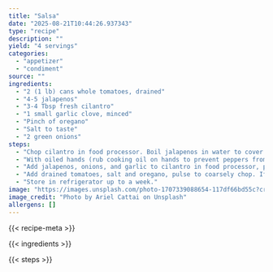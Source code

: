 ```yaml
---
title: "Salsa"
date: "2025-08-21T10:44:26.937343"
type: "recipe"
description: ""
yield: "4 servings"
categories:
  - "appetizer"
  - "condiment"
source: ""
ingredients:
  - "2 (1 lb) cans whole tomatoes, drained"
  - "4-5 jalapenos"
  - "3-4 Tbsp fresh cilantro"
  - "1 small garlic clove, minced"
  - "Pinch of oregano"
  - "Salt to taste"
  - "2 green onions"
steps:
  - "Chop cilantro in food processor. Boil jalapenos in water to cover for 8-10 minutes, then cool."
  - "With oiled hands (rub cooking oil on hands to prevent peppers from burning hands), remove membranes and seeds from jalapenos."
  - "Add jalapenos, onions, and garlic to cilantro in food processor, pulse to chop."
  - "Add drained tomatoes, salt and oregano, pulse to coarsely chop. If you desire hotter salsa, add some of the seeds."
  - "Store in refrigerator up to a week."
image: "https://images.unsplash.com/photo-1707339088654-117df66bd55c?crop=entropy&cs=tinysrgb&fit=max&fm=jpg&ixid=M3w3OTQ5MzV8MHwxfHNlYXJjaHwxfHwlMjBzYWx0JTIwdG8lMjB0YXN0ZSUyMDIlMjBncmVlbiUyMG9uaW9ucyUyMGZvb2R8ZW58MXwwfHx8MTc1NTc5NTc5Nnww&ixlib=rb-4.1.0&q=80&w=1080"
image_credit: "Photo by Ariel Cattai on Unsplash"
allergens: []
---
```


{{< recipe-meta >}}

{{< ingredients >}}

{{< steps >}}
